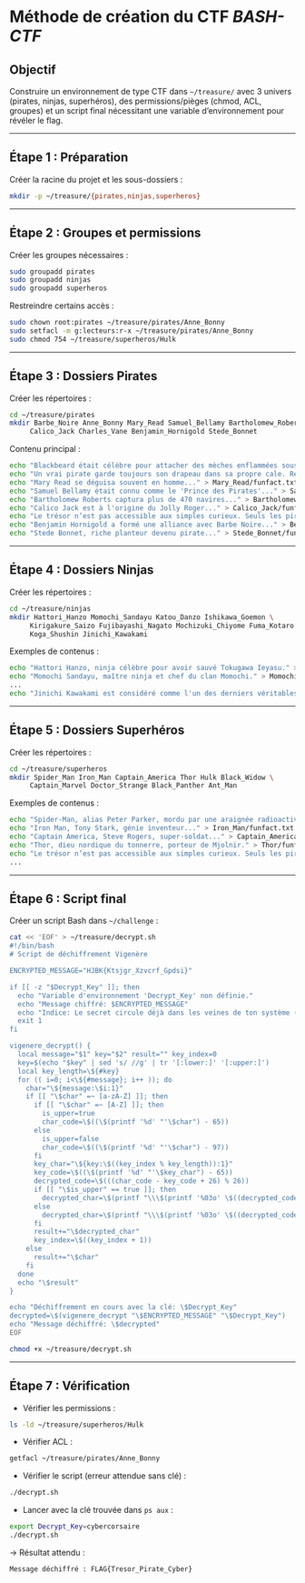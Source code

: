 # Méthode de création du CTF *BASH-CTF*

## Objectif
Construire un environnement de type CTF dans `~/treasure/` avec 3 univers (pirates, ninjas, superhéros), des permissions/pièges (chmod, ACL, groupes) et un script final nécessitant une variable d’environnement pour révéler le flag.

---

## Étape 1 : Préparation
Créer la racine du projet et les sous-dossiers :
```bash
mkdir -p ~/treasure/{pirates,ninjas,superheros}
```

---

## Étape 2 : Groupes et permissions
Créer les groupes nécessaires :
```bash
sudo groupadd pirates
sudo groupadd ninjas
sudo groupadd superheros
```

Restreindre certains accès :

```bash
sudo chown root:pirates ~/treasure/pirates/Anne_Bonny
sudo setfacl -m g:lecteurs:r-x ~/treasure/pirates/Anne_Bonny
sudo chmod 754 ~/treasure/superheros/Hulk
```

---

## Étape 3 : Dossiers Pirates
Créer les répertoires :
```bash
cd ~/treasure/pirates
mkdir Barbe_Noire Anne_Bonny Mary_Read Samuel_Bellamy Bartholomew_Roberts \
     Calico_Jack Charles_Vane Benjamin_Hornigold Stede_Bonnet
```

Contenu principal :
```bash
echo "Blackbeard était célèbre pour attacher des mèches enflammées sous son chapeau pour effrayer ses ennemis." > Barbe_Noire/funfact.txt
echo "Un vrai pirate garde toujours son drapeau dans sa propre cale. Retourne à ton logis et hisse-le haut." > Anne_Bonny/funfact.txt
echo "Mary Read se déguisa souvent en homme..." > Mary_Read/funfact.txt
echo "Samuel Bellamy était connu comme le 'Prince des Pirates'..." > Samuel_Bellamy/funfact.txt
echo "Bartholomew Roberts captura plus de 470 navires..." > Bartholomew_Roberts/funfact.txt
echo "Calico Jack est à l'origine du Jolly Roger..." > Calico_Jack/funfact.txt
echo "Le trésor n’est pas accessible aux simples curieux. Seuls les pirates peuvent ouvrir la voie." > Charles_Vane/funfact.txt
echo "Benjamin Hornigold a formé une alliance avec Barbe Noire..." > Benjamin_Hornigold/funfact.txt
echo "Stede Bonnet, riche planteur devenu pirate..." > Stede_Bonnet/funfact.txt
```

---

## Étape 4 : Dossiers Ninjas
Créer les répertoires :
```bash
cd ~/treasure/ninjas
mkdir Hattori_Hanzo Momochi_Sandayu Katou_Danzo Ishikawa_Goemon \
     Kirigakure_Saizo Fujibayashi_Nagato Mochizuki_Chiyome Fuma_Kotaro \
     Koga_Shushin Jinichi_Kawakami
```

Exemples de contenus :
```bash
echo "Hattori Hanzo, ninja célèbre pour avoir sauvé Tokugawa Ieyasu." > Hattori_Hanzo/funfact.txt
echo "Momochi Sandayu, maître ninja et chef du clan Momochi." > Momochi_Sandayu/funfact.txt
...
echo "Jinichi Kawakami est considéré comme l'un des derniers véritables ninjas." > Jinichi_Kawakami/funfact.txt
```

---

## Étape 5 : Dossiers Superhéros
Créer les répertoires :
```bash
cd ~/treasure/superheros
mkdir Spider_Man Iron_Man Captain_America Thor Hulk Black_Widow \
     Captain_Marvel Doctor_Strange Black_Panther Ant_Man
```

Exemples de contenus :
```bash
echo "Spider-Man, alias Peter Parker, mordu par une araignée radioactive." > Spider_Man/funfact.txt
echo "Iron Man, Tony Stark, génie inventeur..." > Iron_Man/funfact.txt
echo "Captain America, Steve Rogers, super-soldat..." > Captain_America/funfact.txt
echo "Thor, dieu nordique du tonnerre, porteur de Mjolnir." > Thor/funfact.txt
echo "Le trésor n’est pas accessible aux simples curieux. Seuls les pirates peuvent ouvrir la voie." > Hulk/funfact.txt
...
```

---
## Étape 6 : Script final
Créer un script Bash dans `~/challenge` :
```bash
cat << 'EOF' > ~/treasure/decrypt.sh
#!/bin/bash
# Script de déchiffrement Vigenère

ENCRYPTED_MESSAGE="HJBK{Ktsjgr_Xzvcrf_Gpdsi}"

if [[ -z "$Decrypt_Key" ]]; then
  echo "Variable d'environnement 'Decrypt_Key' non définie."
  echo "Message chiffré: $ENCRYPTED_MESSAGE"
  echo "Indice: Le secret circule déjà dans les veines de ton système (regarde les processus actifs)."
  exit 1
fi

vigenere_decrypt() {
  local message="$1" key="$2" result="" key_index=0
  key=$(echo "$key" | sed 's/ //g' | tr '[:lower:]' '[:upper:]')
  local key_length=\${#key}
  for (( i=0; i<\${#message}; i++ )); do
    char="\${message:\$i:1}"
    if [[ "\$char" =~ [a-zA-Z] ]]; then
      if [[ "\$char" =~ [A-Z] ]]; then
        is_upper=true
        char_code=\$((\$(printf '%d' "'\$char") - 65))
      else
        is_upper=false
        char_code=\$((\$(printf '%d' "'\$char") - 97))
      fi
      key_char="\${key:\$((key_index % key_length)):1}"
      key_code=\$((\$(printf '%d' "'\$key_char") - 65))
      decrypted_code=\$(((char_code - key_code + 26) % 26))
      if [[ "\$is_upper" == true ]]; then
        decrypted_char=\$(printf "\\\$(printf '%03o' \$((decrypted_code + 65)))")
      else
        decrypted_char=\$(printf "\\\$(printf '%03o' \$((decrypted_code + 97)))")
      fi
      result+="\$decrypted_char"
      key_index=\$((key_index + 1))
    else
      result+="\$char"
    fi
  done
  echo "\$result"
}

echo "Déchiffrement en cours avec la clé: \$Decrypt_Key"
decrypted=\$(vigenere_decrypt "\$ENCRYPTED_MESSAGE" "\$Decrypt_Key")
echo "Message déchiffré: \$decrypted"
EOF

chmod +x ~/treasure/decrypt.sh
```

---
## Étape 7 : Vérification
* Vérifier les permissions :
```bash
ls -ld ~/treasure/superheros/Hulk
```
* Vérifier ACL :
```bash
getfacl ~/treasure/pirates/Anne_Bonny
```
* Vérifier le script (erreur attendue sans clé) :
```bash
./decrypt.sh
```
* Lancer avec la clé trouvée dans `ps aux` :
```bash
export Decrypt_Key=cybercorsaire
./decrypt.sh
```

→ Résultat attendu :
```
Message déchiffré : FLAG{Tresor_Pirate_Cyber}
```
